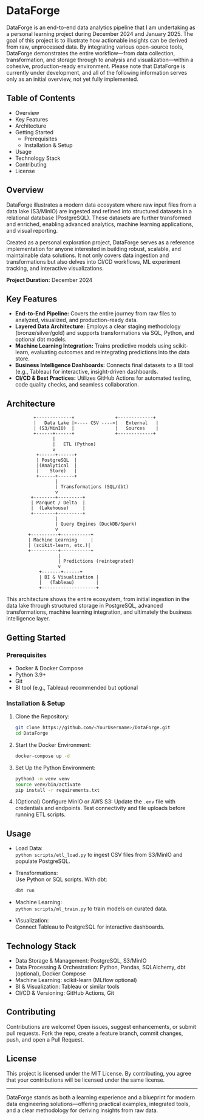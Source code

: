 # DataForge

DataForge is an end-to-end data analytics pipeline that I am undertaking as a personal learning project during December 2024 and January 2025. The goal of this project is to illustrate how actionable insights can be derived from raw, unprocessed data. By integrating various open-source tools, DataForge demonstrates the entire workflow—from data collection, transformation, and storage through to analysis and visualization—within a cohesive, production-ready environment. Please note that DataForge is currently under development, and all of the following information serves only as an initial overview, not yet fully implemented.

## Table of Contents

- Overview  
- Key Features  
- Architecture  
- Getting Started  
  - Prerequisites  
  - Installation & Setup  
- Usage  
- Technology Stack  
- Contributing  
- License

## Overview

DataForge illustrates a modern data ecosystem where raw input files from a data lake (S3/MinIO) are ingested and refined into structured datasets in a relational database (PostgreSQL). These datasets are further transformed and enriched, enabling advanced analytics, machine learning applications, and visual reporting.

Created as a personal exploration project, DataForge serves as a reference implementation for anyone interested in building robust, scalable, and maintainable data solutions. It not only covers data ingestion and transformations but also delves into CI/CD workflows, ML experiment tracking, and interactive visualizations.

**Project Duration:** December 2024

## Key Features

- **End-to-End Pipeline:** Covers the entire journey from raw files to analyzed, visualized, and production-ready data.  
- **Layered Data Architecture:** Employs a clear staging methodology (bronze/silver/gold) and supports transformations via SQL, Python, and optional dbt models.  
- **Machine Learning Integration:** Trains predictive models using scikit-learn, evaluating outcomes and reintegrating predictions into the data store.  
- **Business Intelligence Dashboards:** Connects final datasets to a BI tool (e.g., Tableau) for interactive, insight-driven dashboards.  
- **CI/CD & Best Practices:** Utilizes GitHub Actions for automated testing, code quality checks, and seamless collaboration.

## Architecture

```
          +-------------+               +-------------+
          |   Data Lake |<---- CSV ---->|   External   |
          | (S3/MinIO)  |               |   Sources    |
          +------+------+               +-------------+
                 |
                 |   ETL (Python)
                 v
           +------+------+
           | PostgreSQL  |
           |(Analytical  |
           |    Store)   |
           +------+------+
                  |
                  | Transformations (SQL/dbt)
                  v
         +--------+---------+
         | Parquet / Delta  |
         |  (Lakehouse)     |
         +--------+---------+
                  |
                  | Query Engines (DuckDB/Spark)
                  v
        +----------+-----------+
        | Machine Learning     |
        | (scikit-learn, etc.)|
        +----------+-----------+
                   |
                   | Predictions (reintegrated)
                   v
            +-------+------+
            | BI & Visualization |
            |   (Tableau)        |
            +--------------------+
```

This architecture shows the entire ecosystem, from initial ingestion in the data lake through structured storage in PostgreSQL, advanced transformations, machine learning integration, and ultimately the business intelligence layer.

## Getting Started

### Prerequisites

- Docker & Docker Compose  
- Python 3.9+  
- Git  
- BI tool (e.g., Tableau) recommended but optional

### Installation & Setup

1. Clone the Repository:
   ```bash
   git clone https://github.com/<YourUsername>/DataForge.git
   cd DataForge
   ```

2. Start the Docker Environment:
   ```bash
   docker-compose up -d
   ```

3. Set Up the Python Environment:
   ```bash
   python3 -m venv venv
   source venv/bin/activate
   pip install -r requirements.txt
   ```

4. (Optional) Configure MinIO or AWS S3:
   Update the `.env` file with credentials and endpoints. Test connectivity and file uploads before running ETL scripts.

## Usage

- Load Data:  
  `python scripts/etl_load.py` to ingest CSV files from S3/MinIO and populate PostgreSQL.

- Transformations:  
  Use Python or SQL scripts. With dbt:
  ```bash
  dbt run
  ```

- Machine Learning:  
  `python scripts/ml_train.py` to train models on curated data.

- Visualization:  
  Connect Tableau to PostgreSQL for interactive dashboards.

## Technology Stack

- Data Storage & Management: PostgreSQL, S3/MinIO  
- Data Processing & Orchestration: Python, Pandas, SQLAlchemy, dbt (optional), Docker Compose  
- Machine Learning: scikit-learn (MLflow optional)  
- BI & Visualization: Tableau or similar tools  
- CI/CD & Versioning: GitHub Actions, Git

## Contributing

Contributions are welcome! Open issues, suggest enhancements, or submit pull requests. Fork the repo, create a feature branch, commit changes, push, and open a Pull Request.

## License

This project is licensed under the MIT License. By contributing, you agree that your contributions will be licensed under the same license.

---

DataForge stands as both a learning experience and a blueprint for modern data engineering solutions—offering practical examples, integrated tools, and a clear methodology for deriving insights from raw data.
